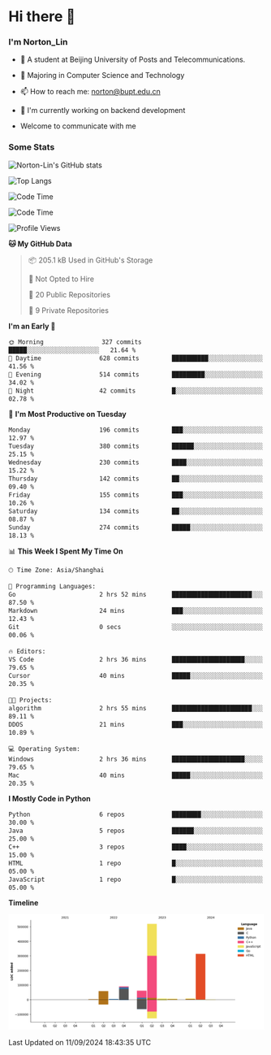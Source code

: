 
# Hi there 👋

### I'm Norton_Lin
- 🏫 A student at Beijing University of Posts and Telecommunications.
- 🌱 Majoring in Computer Science and Technology
- 📫 How to reach me: norton@bupt.edu.cn
- 🌱 I'm currently working on backend development

- Welcome to communicate with me

### Some Stats
![Norton-Lin's GitHub stats](https://github-readme-stats.vercel.app/api?username=Norton-Lin&count_private=true&show_icons=true&theme=radical)

![Top Langs](https://github-readme-stats.vercel.app/api/top-langs/?username=Norton-Lin&langs_count=10&layout=compact)

![Code Time](https://github-readme-stats.vercel.app/api/wakatime?username=Norton_Lin)

<!--START_SECTION:waka-->
![Code Time](http://img.shields.io/badge/Code%20Time-813%20hrs%2025%20mins-blue)

![Profile Views](http://img.shields.io/badge/Profile%20Views-1-blue)

**🐱 My GitHub Data** 

> 📦 205.1 kB Used in GitHub's Storage 
 > 
> 🚫 Not Opted to Hire
 > 
> 📜 20 Public Repositories 
 > 
> 🔑 9 Private Repositories 
 > 
**I'm an Early 🐤** 

```text
🌞 Morning                327 commits         █████░░░░░░░░░░░░░░░░░░░░   21.64 % 
🌆 Daytime                628 commits         ██████████░░░░░░░░░░░░░░░   41.56 % 
🌃 Evening                514 commits         █████████░░░░░░░░░░░░░░░░   34.02 % 
🌙 Night                  42 commits          █░░░░░░░░░░░░░░░░░░░░░░░░   02.78 % 
```
📅 **I'm Most Productive on Tuesday** 

```text
Monday                   196 commits         ███░░░░░░░░░░░░░░░░░░░░░░   12.97 % 
Tuesday                  380 commits         ██████░░░░░░░░░░░░░░░░░░░   25.15 % 
Wednesday                230 commits         ████░░░░░░░░░░░░░░░░░░░░░   15.22 % 
Thursday                 142 commits         ██░░░░░░░░░░░░░░░░░░░░░░░   09.40 % 
Friday                   155 commits         ███░░░░░░░░░░░░░░░░░░░░░░   10.26 % 
Saturday                 134 commits         ██░░░░░░░░░░░░░░░░░░░░░░░   08.87 % 
Sunday                   274 commits         █████░░░░░░░░░░░░░░░░░░░░   18.13 % 
```


📊 **This Week I Spent My Time On** 

```text
🕑︎ Time Zone: Asia/Shanghai

💬 Programming Languages: 
Go                       2 hrs 52 mins       ██████████████████████░░░   87.50 % 
Markdown                 24 mins             ███░░░░░░░░░░░░░░░░░░░░░░   12.43 % 
Git                      0 secs              ░░░░░░░░░░░░░░░░░░░░░░░░░   00.06 % 

🔥 Editors: 
VS Code                  2 hrs 36 mins       ████████████████████░░░░░   79.65 % 
Cursor                   40 mins             █████░░░░░░░░░░░░░░░░░░░░   20.35 % 

🐱‍💻 Projects: 
algorithm                2 hrs 55 mins       ██████████████████████░░░   89.11 % 
DDOS                     21 mins             ███░░░░░░░░░░░░░░░░░░░░░░   10.89 % 

💻 Operating System: 
Windows                  2 hrs 36 mins       ████████████████████░░░░░   79.65 % 
Mac                      40 mins             █████░░░░░░░░░░░░░░░░░░░░   20.35 % 
```

**I Mostly Code in Python** 

```text
Python                   6 repos             ████████░░░░░░░░░░░░░░░░░   30.00 % 
Java                     5 repos             ██████░░░░░░░░░░░░░░░░░░░   25.00 % 
C++                      3 repos             ████░░░░░░░░░░░░░░░░░░░░░   15.00 % 
HTML                     1 repo              █░░░░░░░░░░░░░░░░░░░░░░░░   05.00 % 
JavaScript               1 repo              █░░░░░░░░░░░░░░░░░░░░░░░░   05.00 % 
```



**Timeline**

![Lines of Code chart](https://raw.githubusercontent.com/Norton-Lin/Norton-Lin/main/assets/bar_graph.png)


 Last Updated on 11/09/2024 18:43:35 UTC
<!--END_SECTION:waka-->
